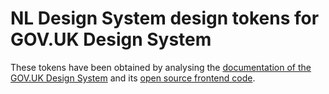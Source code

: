 # NL Design System design tokens for GOV.UK Design System

These tokens have been obtained by analysing the [documentation of the GOV.UK Design System](https://design-system.service.gov.uk) and its [open source frontend code](https://github.com/alphagov/govuk-frontend).

